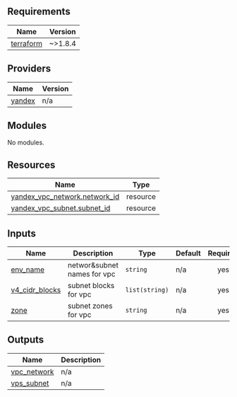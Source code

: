 <!-- BEGIN_TF_DOCS -->
## Requirements

| Name | Version |
|------|---------|
| <a name="requirement_terraform"></a> [terraform](#requirement\_terraform) | ~>1.8.4 |

## Providers

| Name | Version |
|------|---------|
| <a name="provider_yandex"></a> [yandex](#provider\_yandex) | n/a |

## Modules

No modules.

## Resources

| Name | Type |
|------|------|
| [yandex_vpc_network.network_id](https://registry.terraform.io/providers/yandex-cloud/yandex/latest/docs/resources/vpc_network) | resource |
| [yandex_vpc_subnet.subnet_id](https://registry.terraform.io/providers/yandex-cloud/yandex/latest/docs/resources/vpc_subnet) | resource |

## Inputs

| Name | Description | Type | Default | Required |
|------|-------------|------|---------|:--------:|
| <a name="input_env_name"></a> [env\_name](#input\_env\_name) | networ&subnet names for vpc | `string` | n/a | yes |
| <a name="input_v4_cidr_blocks"></a> [v4\_cidr\_blocks](#input\_v4\_cidr\_blocks) | subnet blocks for vpc | `list(string)` | n/a | yes |
| <a name="input_zone"></a> [zone](#input\_zone) | subnet zones for vpc | `string` | n/a | yes |

## Outputs

| Name | Description |
|------|-------------|
| <a name="output_vpc_network"></a> [vpc\_network](#output\_vpc\_network) | n/a |
| <a name="output_vps_subnet"></a> [vps\_subnet](#output\_vps\_subnet) | n/a |
<!-- END_TF_DOCS -->